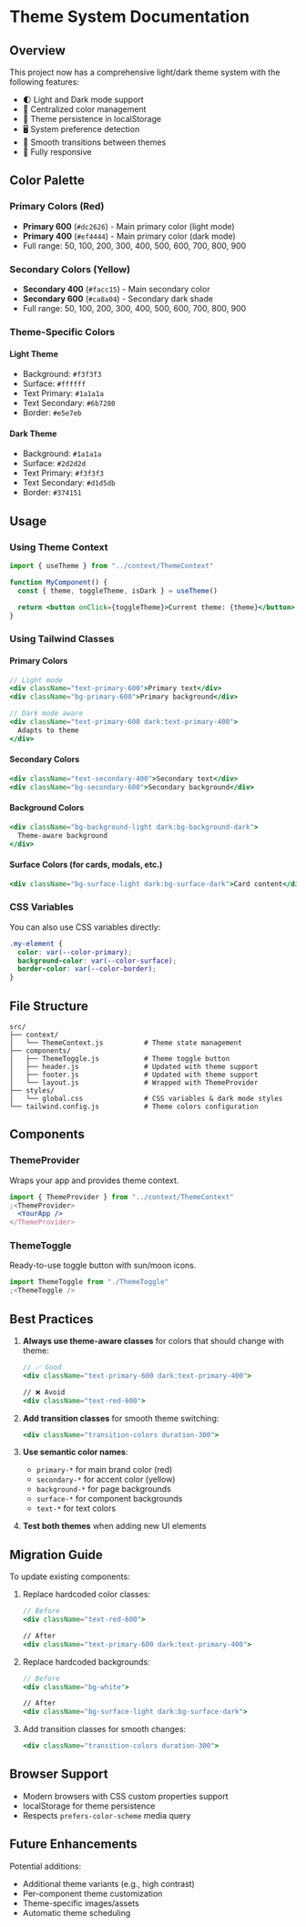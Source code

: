 # Theme System Documentation

## Overview

This project now has a comprehensive light/dark theme system with the following features:

- 🌓 Light and Dark mode support
- 🎨 Centralized color management
- 💾 Theme persistence in localStorage
- 🖥️ System preference detection
- 🔄 Smooth transitions between themes
- 📱 Fully responsive

## Color Palette

### Primary Colors (Red)

- **Primary 600** (`#dc2626`) - Main primary color (light mode)
- **Primary 400** (`#ef4444`) - Main primary color (dark mode)
- Full range: 50, 100, 200, 300, 400, 500, 600, 700, 800, 900

### Secondary Colors (Yellow)

- **Secondary 400** (`#facc15`) - Main secondary color
- **Secondary 600** (`#ca8a04`) - Secondary dark shade
- Full range: 50, 100, 200, 300, 400, 500, 600, 700, 800, 900

### Theme-Specific Colors

#### Light Theme

- Background: `#f3f3f3`
- Surface: `#ffffff`
- Text Primary: `#1a1a1a`
- Text Secondary: `#6b7280`
- Border: `#e5e7eb`

#### Dark Theme

- Background: `#1a1a1a`
- Surface: `#2d2d2d`
- Text Primary: `#f3f3f3`
- Text Secondary: `#d1d5db`
- Border: `#374151`

## Usage

### Using Theme Context

```jsx
import { useTheme } from "../context/ThemeContext"

function MyComponent() {
  const { theme, toggleTheme, isDark } = useTheme()

  return <button onClick={toggleTheme}>Current theme: {theme}</button>
}
```

### Using Tailwind Classes

#### Primary Colors

```jsx
// Light mode
<div className="text-primary-600">Primary text</div>
<div className="bg-primary-600">Primary background</div>

// Dark mode aware
<div className="text-primary-600 dark:text-primary-400">
  Adapts to theme
</div>
```

#### Secondary Colors

```jsx
<div className="text-secondary-400">Secondary text</div>
<div className="bg-secondary-600">Secondary background</div>
```

#### Background Colors

```jsx
<div className="bg-background-light dark:bg-background-dark">
  Theme-aware background
</div>
```

#### Surface Colors (for cards, modals, etc.)

```jsx
<div className="bg-surface-light dark:bg-surface-dark">Card content</div>
```

### CSS Variables

You can also use CSS variables directly:

```css
.my-element {
  color: var(--color-primary);
  background-color: var(--color-surface);
  border-color: var(--color-border);
}
```

## File Structure

```
src/
├── context/
│   └── ThemeContext.js          # Theme state management
├── components/
│   ├── ThemeToggle.js           # Theme toggle button
│   ├── header.js                # Updated with theme support
│   ├── footer.js                # Updated with theme support
│   └── layout.js                # Wrapped with ThemeProvider
├── styles/
│   └── global.css               # CSS variables & dark mode styles
└── tailwind.config.js           # Theme colors configuration
```

## Components

### ThemeProvider

Wraps your app and provides theme context.

```jsx
import { ThemeProvider } from "../context/ThemeContext"
;<ThemeProvider>
  <YourApp />
</ThemeProvider>
```

### ThemeToggle

Ready-to-use toggle button with sun/moon icons.

```jsx
import ThemeToggle from "./ThemeToggle"
;<ThemeToggle />
```

## Best Practices

1. **Always use theme-aware classes** for colors that should change with theme:

   ```jsx
   // ✅ Good
   <div className="text-primary-600 dark:text-primary-400">

   // ❌ Avoid
   <div className="text-red-600">
   ```

2. **Add transition classes** for smooth theme switching:

   ```jsx
   <div className="transition-colors duration-300">
   ```

3. **Use semantic color names**:
   - `primary-*` for main brand color (red)
   - `secondary-*` for accent color (yellow)
   - `background-*` for page backgrounds
   - `surface-*` for component backgrounds
   - `text-*` for text colors

4. **Test both themes** when adding new UI elements

## Migration Guide

To update existing components:

1. Replace hardcoded color classes:

   ```jsx
   // Before
   <div className="text-red-600">

   // After
   <div className="text-primary-600 dark:text-primary-400">
   ```

2. Replace hardcoded backgrounds:

   ```jsx
   // Before
   <div className="bg-white">

   // After
   <div className="bg-surface-light dark:bg-surface-dark">
   ```

3. Add transition classes for smooth changes:
   ```jsx
   <div className="transition-colors duration-300">
   ```

## Browser Support

- Modern browsers with CSS custom properties support
- localStorage for theme persistence
- Respects `prefers-color-scheme` media query

## Future Enhancements

Potential additions:

- Additional theme variants (e.g., high contrast)
- Per-component theme customization
- Theme-specific images/assets
- Automatic theme scheduling
